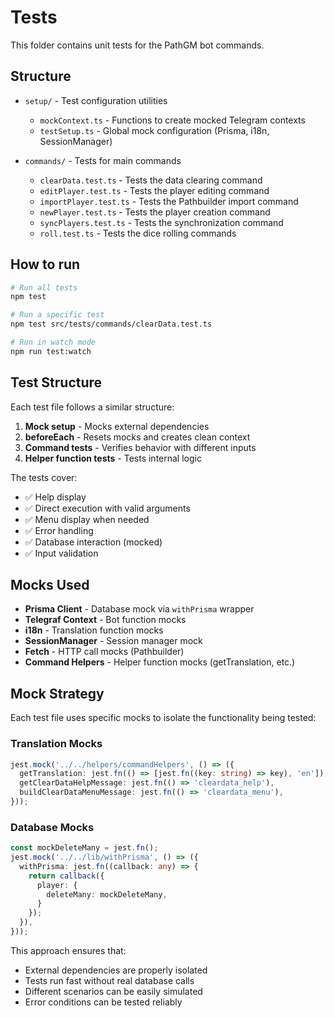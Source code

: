 # Tests

This folder contains unit tests for the PathGM bot commands.

## Structure

- `setup/` - Test configuration utilities
  - `mockContext.ts` - Functions to create mocked Telegram contexts
  - `testSetup.ts` - Global mock configuration (Prisma, i18n, SessionManager)

- `commands/` - Tests for main commands
  - `clearData.test.ts` - Tests the data clearing command
  - `editPlayer.test.ts` - Tests the player editing command
  - `importPlayer.test.ts` - Tests the Pathbuilder import command
  - `newPlayer.test.ts` - Tests the player creation command
  - `syncPlayers.test.ts` - Tests the synchronization command
  - `roll.test.ts` - Tests the dice rolling commands

## How to run

```bash
# Run all tests
npm test

# Run a specific test
npm test src/tests/commands/clearData.test.ts

# Run in watch mode
npm run test:watch
```

## Test Structure

Each test file follows a similar structure:

1. **Mock setup** - Mocks external dependencies
2. **beforeEach** - Resets mocks and creates clean context
3. **Command tests** - Verifies behavior with different inputs
4. **Helper function tests** - Tests internal logic

The tests cover:
- ✅ Help display
- ✅ Direct execution with valid arguments
- ✅ Menu display when needed
- ✅ Error handling
- ✅ Database interaction (mocked)
- ✅ Input validation

## Mocks Used

- **Prisma Client** - Database mock via `withPrisma` wrapper
- **Telegraf Context** - Bot function mocks
- **i18n** - Translation function mocks  
- **SessionManager** - Session manager mock
- **Fetch** - HTTP call mocks (Pathbuilder)
- **Command Helpers** - Helper function mocks (getTranslation, etc.)

## Mock Strategy

Each test file uses specific mocks to isolate the functionality being tested:

### Translation Mocks
```typescript
jest.mock('../../helpers/commandHelpers', () => ({
  getTranslation: jest.fn(() => [jest.fn((key: string) => key), 'en']),
  getClearDataHelpMessage: jest.fn(() => 'cleardata_help'),
  buildClearDataMenuMessage: jest.fn(() => 'cleardata_menu'),
}));
```

### Database Mocks
```typescript
const mockDeleteMany = jest.fn();
jest.mock('../../lib/withPrisma', () => ({
  withPrisma: jest.fn((callback: any) => {
    return callback({
      player: {
        deleteMany: mockDeleteMany,
      }
    });
  }),
}));
```

This approach ensures that:
- External dependencies are properly isolated
- Tests run fast without real database calls
- Different scenarios can be easily simulated
- Error conditions can be tested reliably